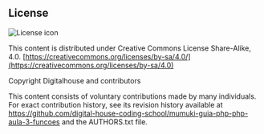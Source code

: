 ## License
![License icon](https://licensebuttons.net/l/by-sa/3.0/88x31.png)

This content is distributed under Creative Commons License Share-Alike, 4.0. [https://creativecommons.org/licenses/by-sa/4.0/](https://creativecommons.org/licenses/by-sa/4.0)

Copyright Digitalhouse and contributors

This content consists of voluntary contributions made by many
individuals. For exact contribution history, see its revision history
available at https://github.com/digital-house-coding-school/mumuki-guia-php-php-aula-3-funcoes and the AUTHORS.txt file.

